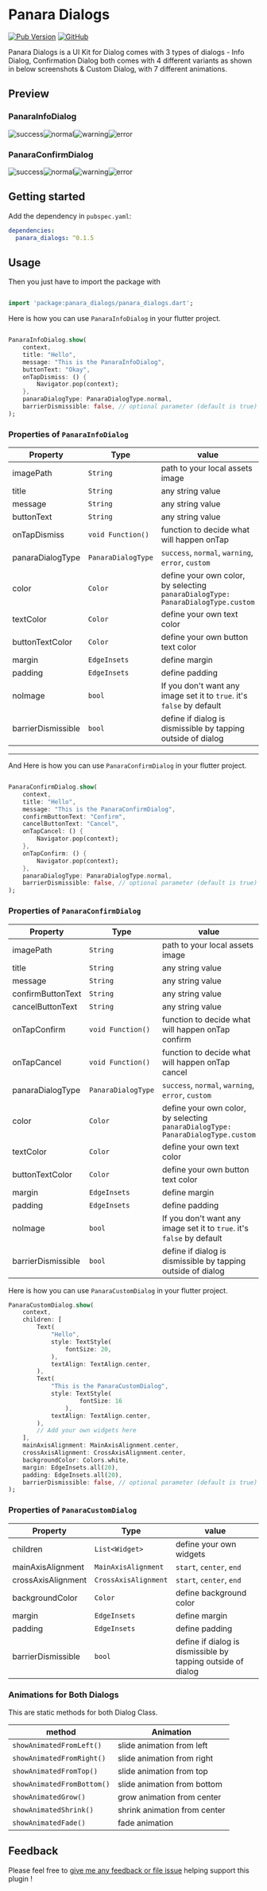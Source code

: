 # Panara Dialogs

[![Pub Version](https://img.shields.io/pub/v/panara_dialogs?style=plastic)](https://pub.dev/packages/panara_dialogs) [![GitHub](https://img.shields.io/github/license/PanaraStudios/panaradialogs?style=plastic)](https://pub.dev/packages/panara_dialogs/license)

Panara Dialogs is a UI Kit for Dialog comes with 3 types of dialogs - Info Dialog, Confirmation Dialog both comes with 4 different variants as shown in below screenshots & Custom Dialog, with 7 different animations.

## Preview

### PanaraInfoDialog

![success](https://raw.githubusercontent.com/PanaraStudios/panaradialogs/master/preview_images/info_success.png)![normal](https://raw.githubusercontent.com/PanaraStudios/panaradialogs/master/preview_images/info_normal.png)![warning](https://raw.githubusercontent.com/PanaraStudios/panaradialogs/master/preview_images/info_warning.png)![error](https://raw.githubusercontent.com/PanaraStudios/panaradialogs/master/preview_images/info_error.png)

### PanaraConfirmDialog

![success](https://raw.githubusercontent.com/PanaraStudios/panaradialogs/master/preview_images/confirm_success.png)![normal](https://raw.githubusercontent.com/PanaraStudios/panaradialogs/master/preview_images/confirm_normal.png)![warning](https://raw.githubusercontent.com/PanaraStudios/panaradialogs/master/preview_images/confirm_warning.png)![error](https://raw.githubusercontent.com/PanaraStudios/panaradialogs/master/preview_images/confirm_error.png)

## Getting started

Add the dependency in `pubspec.yaml`:

```yaml
dependencies:
  panara_dialogs: ^0.1.5
```

## Usage

Then you just have to import the package with

```dart

import 'package:panara_dialogs/panara_dialogs.dart';

```

Here is how you can use `PanaraInfoDialog` in your flutter project.

```dart

PanaraInfoDialog.show(
    context,
    title: "Hello",
    message: "This is the PanaraInfoDialog",
    buttonText: "Okay",
    onTapDismiss: () {
        Navigator.pop(context);
    },
    panaraDialogType: PanaraDialogType.normal,
    barrierDismissible: false, // optional parameter (default is true)
);

```

### Properties of `PanaraInfoDialog`

| Property           | Type               | value                                                                           |
| ------------------ | ------------------ | ------------------------------------------------------------------------------- |
| imagePath          | `String`           | path to your local assets image                                                 |
| title              | `String`           | any string value                                                                |
| message            | `String`           | any string value                                                                |
| buttonText         | `String`           | any string value                                                                |
| onTapDismiss       | `void Function()`  | function to decide what will happen onTap                                       |
| panaraDialogType   | `PanaraDialogType` | `success`, `normal`, `warning`, `error`, `custom`                               |
| color              | `Color`            | define your own color, by selecting `panaraDialogType: PanaraDialogType.custom` |
| textColor          | `Color`            | define your own text color                                                      |
| buttonTextColor    | `Color`            | define your own button text color                                               |
| margin             | `EdgeInsets`       | define margin                                                                   |
| padding            | `EdgeInsets`       | define padding                                                                  |
| noImage            | `bool`             | If you don't want any image set it to `true`. it's `false` by default           |
| barrierDismissible | `bool`             | define if dialog is dismissible by tapping outside of dialog                    |

---

And Here is how you can use `PanaraConfirmDialog` in your flutter project.

```dart

PanaraConfirmDialog.show(
    context,
    title: "Hello",
    message: "This is the PanaraConfirmDialog",
    confirmButtonText: "Confirm",
    cancelButtonText: "Cancel",
    onTapCancel: () {
        Navigator.pop(context);
    },
    onTapConfirm: () {
        Navigator.pop(context);
    },
    panaraDialogType: PanaraDialogType.normal,
    barrierDismissible: false, // optional parameter (default is true)
);

```

### Properties of `PanaraConfirmDialog`

| Property           | Type               | value                                                                           |
| ------------------ | ------------------ | ------------------------------------------------------------------------------- |
| imagePath          | `String`           | path to your local assets image                                                 |
| title              | `String`           | any string value                                                                |
| message            | `String`           | any string value                                                                |
| confirmButtonText  | `String`           | any string value                                                                |
| cancelButtonText   | `String`           | any string value                                                                |
| onTapConfirm       | `void Function()`  | function to decide what will happen onTap confirm                               |
| onTapCancel        | `void Function()`  | function to decide what will happen onTap cancel                                |
| panaraDialogType   | `PanaraDialogType` | `success`, `normal`, `warning`, `error`, `custom`                               |
| color              | `Color`            | define your own color, by selecting `panaraDialogType: PanaraDialogType.custom` |
| textColor          | `Color`            | define your own text color                                                      |
| buttonTextColor    | `Color`            | define your own button text color                                               |
| margin             | `EdgeInsets`       | define margin                                                                   |
| padding            | `EdgeInsets`       | define padding                                                                  |
| noImage            | `bool`             | If you don't want any image set it to `true`. it's `false` by default           |
| barrierDismissible | `bool`             | define if dialog is dismissible by tapping outside of dialog                    |

Here is how you can use `PanaraCustomDialog` in your flutter project.

```dart
PanaraCustomDialog.show(
    context,
    children: [
        Text(
            "Hello",
            style: TextStyle(
                fontSize: 20,
            ),
            textAlign: TextAlign.center,
        ),
        Text(
            "This is the PanaraCustomDialog",
            style: TextStyle(
                    fontSize: 16
                ),
            textAlign: TextAlign.center,
        ),
        // Add your own widgets here
    ],
    mainAxisAlignment: MainAxisAlignment.center,
    crossAxisAlignment: CrossAxisAlignment.center,
    backgroundColor: Colors.white,
    margin: EdgeInsets.all(20),
    padding: EdgeInsets.all(20),
    barrierDismissible: false, // optional parameter (default is true)
);
```

### Properties of `PanaraCustomDialog`

| Property           | Type                 | value                                                        |
| ------------------ | -------------------- | ------------------------------------------------------------ |
| children           | `List<Widget>`       | define your own widgets                                      |
| mainAxisAlignment  | `MainAxisAlignment`  | `start`, `center`, `end`                                     |
| crossAxisAlignment | `CrossAxisAlignment` | `start`, `center`, `end`                                     |
| backgroundColor    | `Color`              | define background color                                      |
| margin             | `EdgeInsets`         | define margin                                                |
| padding            | `EdgeInsets`         | define padding                                               |
| barrierDismissible | `bool`               | define if dialog is dismissible by tapping outside of dialog |

### Animations for Both Dialogs

This are static methods for both Dialog Class.

| method                     | Animation                    |
| -------------------------- | ---------------------------- |
| `showAnimatedFromLeft()`   | slide animation from left    |
| `showAnimatedFromRight()`  | slide animation from right   |
| `showAnimatedFromTop()`    | slide animation from top     |
| `showAnimatedFromBottom()` | slide animation from bottom  |
| `showAnimatedGrow()`       | grow animation from center   |
| `showAnimatedShrink()`     | shrink animation from center |
| `showAnimatedFade()`       | fade animation               |

## Feedback

Please feel free to [give me any feedback or file issue](https://github.com/PanaraStudios/panaradialogs/issues) helping support this plugin !
